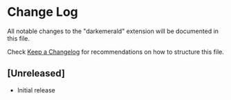 # Change Log

All notable changes to the "darkemerald" extension will be documented in this file.

Check [Keep a Changelog](http://keepachangelog.com/) for recommendations on how to structure this file.

## [Unreleased]

- Initial release
